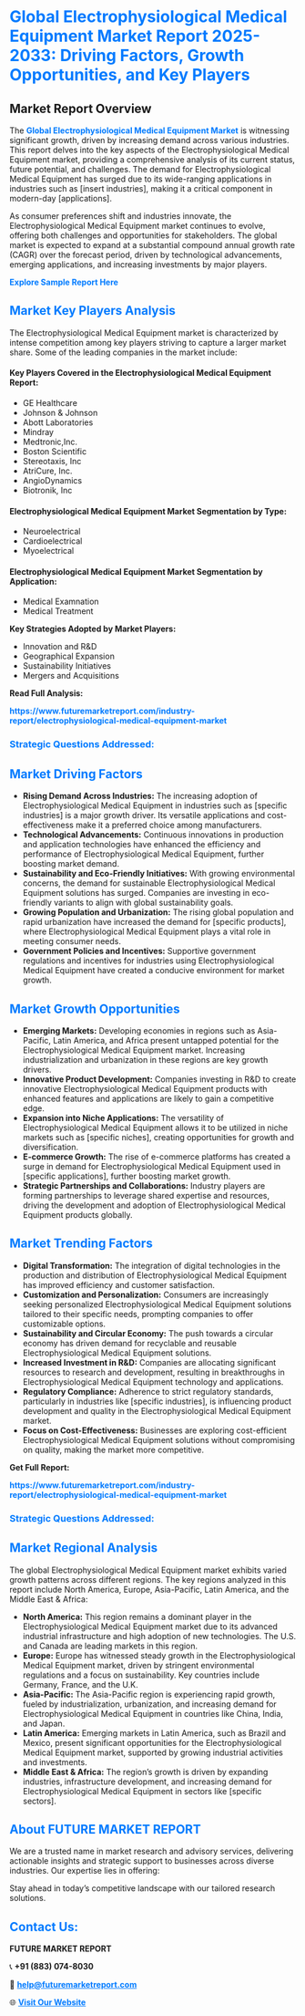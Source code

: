 <h1 style="color: #007BFF;">Global Electrophysiological Medical Equipment Market Report 2025-2033: Driving Factors, Growth Opportunities, and Key Players</h1>

<section id="overview">
<h2>Market Report Overview</h2>
<p>The <a href="https://www.futuremarketreport.com/industry-report/electrophysiological-medical-equipment-market" style="color: #007BFF; text-decoration: none;"><strong>Global Electrophysiological Medical Equipment Market</strong></a> is witnessing significant growth, driven by increasing demand across various industries. This report delves into the key aspects of the Electrophysiological Medical Equipment market, providing a comprehensive analysis of its current status, future potential, and challenges. The demand for Electrophysiological Medical Equipment has surged due to its wide-ranging applications in industries such as [insert industries], making it a critical component in modern-day [applications].</p>
<p>As consumer preferences shift and industries innovate, the Electrophysiological Medical Equipment market continues to evolve, offering both challenges and opportunities for stakeholders. The global market is expected to expand at a substantial compound annual growth rate (CAGR) over the forecast period, driven by technological advancements, emerging applications, and increasing investments by major players.</p>
</section>

<section id="overview">
<p><a href="https://www.futuremarketreport.com/request-sample/reportId=27738" style="color: #007BFF; text-decoration: none;"><strong>Explore Sample Report Here</strong></a></p>
</section>

<section id="key-players">
<h2 style="color: #007BFF;">Market Key Players Analysis</h2>
<p>The Electrophysiological Medical Equipment market is characterized by intense competition among key players striving to capture a larger market share. Some of the leading companies in the market include:</p>
<h4>Key Players Covered in the Electrophysiological Medical Equipment Report:</h4>
<ul><li>GE Healthcare</li><li>Johnson &amp; Johnson</li><li>Abott Laboratories</li><li>Mindray</li><li>Medtronic,Inc.</li><li>Boston Scientific</li><li>Stereotaxis, Inc</li><li>AtriCure, Inc.</li><li>AngioDynamics</li><li>Biotronik, Inc</li></ul>
<h4>Electrophysiological Medical Equipment Market Segmentation by Type:</h4>
<ul><li>Neuroelectrical</li><li>Cardioelectrical</li><li>Myoelectrical</li></ul>

<h4>Electrophysiological Medical Equipment Market Segmentation by Application:</h4>
<ul><li>Medical Examnation</li><li>Medical Treatment</li></ul>
<p><strong>Key Strategies Adopted by Market Players:</strong></p>
<ul>
<li>Innovation and R&D</li>
<li>Geographical Expansion</li>
<li>Sustainability Initiatives</li>
<li>Mergers and Acquisitions</li>
</ul>
</section>

<section>
<p><strong>Read Full Analysis: </strong></p><a href="https://www.futuremarketreport.com/industry-report/electrophysiological-medical-equipment-market" style="color: #007BFF; text-decoration: none;"><strong>https://www.futuremarketreport.com/industry-report/electrophysiological-medical-equipment-market</strong></a>
<h3 style="color: #007BFF;">Strategic Questions Addressed:</h3>
</section>

<section id="driving-factors">
<h2 style="color: #007BFF;">Market Driving Factors</h2>
<ul>
<li><strong>Rising Demand Across Industries:</strong> The increasing adoption of Electrophysiological Medical Equipment in industries such as [specific industries] is a major growth driver. Its versatile applications and cost-effectiveness make it a preferred choice among manufacturers.</li>
<li><strong>Technological Advancements:</strong> Continuous innovations in production and application technologies have enhanced the efficiency and performance of Electrophysiological Medical Equipment, further boosting market demand.</li>
<li><strong>Sustainability and Eco-Friendly Initiatives:</strong> With growing environmental concerns, the demand for sustainable Electrophysiological Medical Equipment solutions has surged. Companies are investing in eco-friendly variants to align with global sustainability goals.</li>
<li><strong>Growing Population and Urbanization:</strong> The rising global population and rapid urbanization have increased the demand for [specific products], where Electrophysiological Medical Equipment plays a vital role in meeting consumer needs.</li>
<li><strong>Government Policies and Incentives:</strong> Supportive government regulations and incentives for industries using Electrophysiological Medical Equipment have created a conducive environment for market growth.</li>
</ul>
</section>

<section id="growth-opportunities">
<h2 style="color: #007BFF;">Market Growth Opportunities</h2>
<ul>
<li><strong>Emerging Markets:</strong> Developing economies in regions such as Asia-Pacific, Latin America, and Africa present untapped potential for the Electrophysiological Medical Equipment market. Increasing industrialization and urbanization in these regions are key growth drivers.</li>
<li><strong>Innovative Product Development:</strong> Companies investing in R&D to create innovative Electrophysiological Medical Equipment products with enhanced features and applications are likely to gain a competitive edge.</li>
<li><strong>Expansion into Niche Applications:</strong> The versatility of Electrophysiological Medical Equipment allows it to be utilized in niche markets such as [specific niches], creating opportunities for growth and diversification.</li>
<li><strong>E-commerce Growth:</strong> The rise of e-commerce platforms has created a surge in demand for Electrophysiological Medical Equipment used in [specific applications], further boosting market growth.</li>
<li><strong>Strategic Partnerships and Collaborations:</strong> Industry players are forming partnerships to leverage shared expertise and resources, driving the development and adoption of Electrophysiological Medical Equipment products globally.</li>
</ul>
</section>

<section id="trending-factors">
<h2 style="color: #007BFF;">Market Trending Factors</h2>
<ul>
<li><strong>Digital Transformation:</strong> The integration of digital technologies in the production and distribution of Electrophysiological Medical Equipment has improved efficiency and customer satisfaction.</li>
<li><strong>Customization and Personalization:</strong> Consumers are increasingly seeking personalized Electrophysiological Medical Equipment solutions tailored to their specific needs, prompting companies to offer customizable options.</li>
<li><strong>Sustainability and Circular Economy:</strong> The push towards a circular economy has driven demand for recyclable and reusable Electrophysiological Medical Equipment solutions.</li>
<li><strong>Increased Investment in R&D:</strong> Companies are allocating significant resources to research and development, resulting in breakthroughs in Electrophysiological Medical Equipment technology and applications.</li>
<li><strong>Regulatory Compliance:</strong> Adherence to strict regulatory standards, particularly in industries like [specific industries], is influencing product development and quality in the Electrophysiological Medical Equipment market.</li>
<li><strong>Focus on Cost-Effectiveness:</strong> Businesses are exploring cost-efficient Electrophysiological Medical Equipment solutions without compromising on quality, making the market more competitive.</li>
</ul>
</section>

<section>
<p><strong>Get Full Report: </strong></p><a href="https://www.futuremarketreport.com/industry-report/electrophysiological-medical-equipment-market" style="color: #007BFF; text-decoration: none;"><strong>https://www.futuremarketreport.com/industry-report/electrophysiological-medical-equipment-market</strong></a>
<h3 style="color: #007BFF;">Strategic Questions Addressed:</h3>
</section>


<section id="regional-analysis">
<h2 style="color: #007BFF;">Market Regional Analysis</h2>
<p>The global Electrophysiological Medical Equipment market exhibits varied growth patterns across different regions. The key regions analyzed in this report include North America, Europe, Asia-Pacific, Latin America, and the Middle East & Africa:</p>
<ul>
<li><strong>North America:</strong> This region remains a dominant player in the Electrophysiological Medical Equipment market due to its advanced industrial infrastructure and high adoption of new technologies. The U.S. and Canada are leading markets in this region.</li>
<li><strong>Europe:</strong> Europe has witnessed steady growth in the Electrophysiological Medical Equipment market, driven by stringent environmental regulations and a focus on sustainability. Key countries include Germany, France, and the U.K.</li>
<li><strong>Asia-Pacific:</strong> The Asia-Pacific region is experiencing rapid growth, fueled by industrialization, urbanization, and increasing demand for Electrophysiological Medical Equipment in countries like China, India, and Japan.</li>
<li><strong>Latin America:</strong> Emerging markets in Latin America, such as Brazil and Mexico, present significant opportunities for the Electrophysiological Medical Equipment market, supported by growing industrial activities and investments.</li>
<li><strong>Middle East & Africa:</strong> The region’s growth is driven by expanding industries, infrastructure development, and increasing demand for Electrophysiological Medical Equipment in sectors like [specific sectors].</li>
</ul>
</section>

<footer>
<h2 style="color: #007BFF;">About FUTURE MARKET REPORT</h2>
<p>We are a trusted name in market research and advisory services, delivering actionable insights and strategic support to businesses across diverse industries. Our expertise lies in offering:</p>

<p>Stay ahead in today’s competitive landscape with our tailored research solutions.</p>

<h2 style="color: #007BFF;">Contact Us:</h2>
<p><strong>FUTURE MARKET REPORT</strong></p>
<p>📞 <strong>+91 (883) 074-8030</strong></p>
<p>📧 <strong><a href="mailto:help@futuremarketreport.com" style="color: #007BFF;">help@futuremarketreport.com</a></strong></p>
<p>🌐 <strong><a href="https://www.futuremarketreport.com/" style="color: #007BFF;">Visit Our Website</a></strong></p>
</footer>
